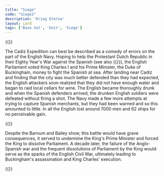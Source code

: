 ```yaml
---
title: "Siege"
code: "Siege3"
description: 'Krieg Eterna'
layout: card
tags: ['Base Set', 'Unit', 'Siege']
---
```

{{<card-detail-page title="Siege3" artwork="Defence of Cadiz against the English by Francisco de Zurbarán (1635)" >}}
<p>
The Cadiz Expedition can best be described as a comedy of errors on the part of the English Navy. Hoping to help the Protestant Dutch Republic in their Eighty Year's War against the Spanish (see also  {{<cardlink name="Privateer" code="privateer">}}), the English Parliament voted King Charles I and his Prime Minister, the Duke of Buckingham, money to fight the Spanish at sea. After landing near Cadiz and finding that the city was much better defended than they had expected, the English attackers soon realized that they did not have enough water and began to raid local cellars for wine. The English became thoroughly drunk and when the Spanish defenders arrived, the drunken English soldiers were defeated without firing a shot. The Navy made a few more attempts at trying to capture Spanish merchants, but they had been warned and so this amounted to little. In all the English lost around 7000 men and 62 ships for no perceivable gain.
</p> 
{{<card-detail-image file="charles.jpg" caption="Charles I by Sir Anthony Van Dyck (1635)">}}
<p>
Despite the Barnum and Bailey show, this battle would have grave consequences, it served to undermine the King's Prime Minister and forced the King to dissolve Parliament. A decade later, the failure of the Anglo-Spanish war and the frequent dissolutions of Parliament by the King would serve as the sparks of the English Civil War, ultimately leading to Buckingham's assassination and King Charles' execution.
</p> 
{{</card-detail-page>}}